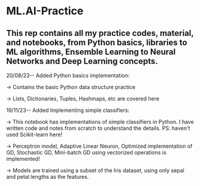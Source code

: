 # ML.AI-Practice
This rep contains all my practice codes, material, and notebooks, from Python basics, libraries to ML algorithms, Ensemble Learning to Neural Networks and Deep Learning concepts.
-----------------------
20/08/23-- Added Python basics implementation:

  -> Contains the basic Python data structure practice
  
  -> Lists, Dictionaries, Tuples, Hashmaps, etc are covered         here

19/11/23-- Added Implementing simple classifiers:

  -> This notebook has implementations of simple classifiers in Python. I have written code and notes from scratch to understand the details. PS: haven't used Scikit-learn here!
  
  -> Perceptron model, Adaptive Linear Neuron, Optimized implementation of GD, Stochastic GD, Mini-batch GD using vectorized operations is implemented!
  
  -> Models are trained using a subset of the Iris dataset, using only sepal and petal lengths as the features.
  
